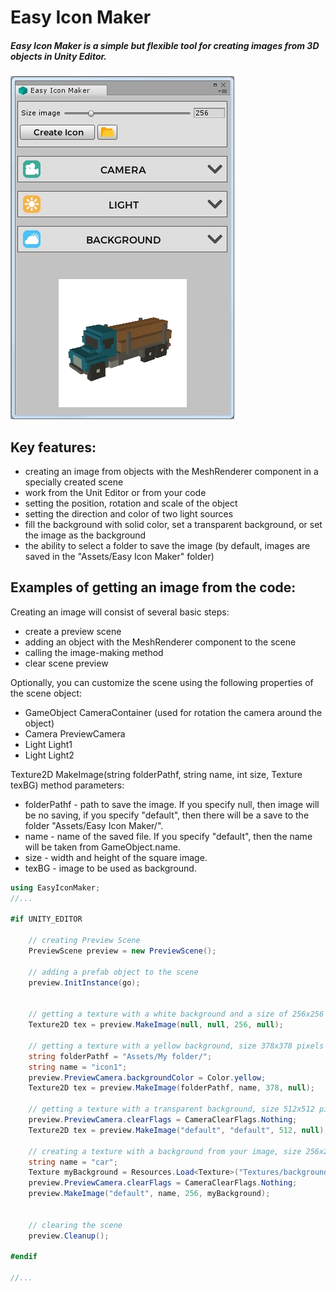 # Easy Icon Maker
##### Easy Icon Maker is a simple but flexible tool for creating images from 3D objects in Unity Editor.
![Main](https://github.com/Servalstar/Easy-Icon-Maker/blob/master/Screenshots/main_screen.jpg?raw=true)
## Key features:
- creating an image from objects with the MeshRenderer component in a specially created scene
- work from the Unit Editor or from your code
- setting the position, rotation and scale of the object
- setting the direction and color of two light sources
- fill the background with solid color, set a transparent background, or set the image as the background
- the ability to select a folder to save the image (by default, images are saved in the "Assets/Easy Icon Maker" folder)
## Examples of getting an image from the code:
Creating an image will consist of several basic steps:
- create a preview scene
- adding an object with the MeshRenderer component to the scene
- calling the image-making method
- clear scene preview

Optionally, you can customize the scene using the following properties of the scene object:
- GameObject CameraContainer (used for rotation the camera around the object)
- Camera PreviewCamera
- Light Light1
- Light Light2

Texture2D MakeImage(string folderPathf, string name, int size, Texture texBG) method parameters:
- folderPathf - path to save the image. If you specify null, then image will be no saving, if you specify "default", then there will be a save to the folder "Assets/Easy Icon Maker/".
- name - name of the saved file. If you specify "default", then the name will be taken from GameObject.name.
- size - width and height of the square image.
- texBG - image to be used as background.

```csharp
using EasyIconMaker;
//...

#if UNITY_EDITOR

	// creating Preview Scene
	PreviewScene preview = new PreviewScene();
	
	// adding a prefab object to the scene
	preview.InitInstance(go);
	
	
	// getting a texture with a white background and a size of 256x256 pixels without saving the file to disk
	Texture2D tex = preview.MakeImage(null, null, 256, null);  
	
	// getting a texture with a yellow background, size 378x378 pixels and saving it in the "Assets/My folder/" folder with the name icon1.png
	string folderPathf = "Assets/My folder/";
	string name = "icon1";
	preview.PreviewCamera.backgroundColor = Color.yellow;
	Texture2D tex = preview.MakeImage(folderPathf, name, 378, null); 

	// getting a texture with a transparent background, size 512x512 pixels and saving it in the "Assets/Easy Icon Maker/" folder with the GameObject name .png
	preview.PreviewCamera.clearFlags = CameraClearFlags.Nothing;
	Texture2D tex = preview.MakeImage("default", "default", 512, null);  
	
	// creating a texture with a background from your image, size 256x256 and saving it in the "Assets/Easy Icon Maker/" folder with name car.png
	string name = "car";
	Texture myBackground = Resources.Load<Texture>("Textures/backgroundForIcon"));
	preview.PreviewCamera.clearFlags = CameraClearFlags.Nothing;
	preview.MakeImage("default", name, 256, myBackground);
	
	
	// clearing the scene
	preview.Cleanup();
	
#endif

//...
```
